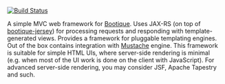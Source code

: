 [![Build Status](https://travis-ci.org/nhl/bootique-mvc.svg)](https://travis-ci.org/nhl/bootique-mvc)

A simple MVC web framework for [Bootique](http://bootique.io). Uses JAX-RS (on top of [bootique-jersey](https://github.com/nhl/bootique-jersey)) for processing requests and responding with template-generated views. Provides a framework for pluggable templating engines. Out of the box contains integration with [Mustache](https://mustache.github.io/) engine. This framework is suitable for simple HTML UIs, where server-side rendering is minimal (e.g. when most of the UI work is done on the client with JavaScript). For advanced server-side rendering, you may consider JSF, Apache Tapestry and such.
